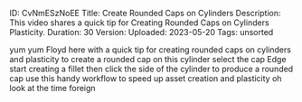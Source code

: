 ID: CvNmESzNoEE
Title: Create Rounded Caps on Cylinders
Description: This video shares a quick tip for Creating Rounded Caps on Cylinders Plasticity.
Duration: 30
Version: 
Uploaded: 2023-05-20
Tags: unsorted

yum yum
Floyd here with a quick tip for creating
rounded caps on cylinders and plasticity
to create a rounded cap on this cylinder
select the cap Edge start creating a
fillet then click the side of the
cylinder to produce a rounded cap use
this handy workflow to speed up asset
creation and plasticity oh look at the
time
foreign
